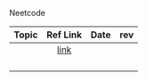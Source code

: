 Neetcode


| 	Topic	 | 	Ref Link 	 | 	Date	 |  	rev 
| 	:-----:	 | 	:-----:	 | 	:-----:	  | 	:-----:	 | 
| 		| 	[link]()	| 		 |  |
| 		| 		| 		 |  		 |
| 		| 		| 		 |  		 |
| 		| 		| 		 |   		 |
| 		| 		| 		 |  		 |


